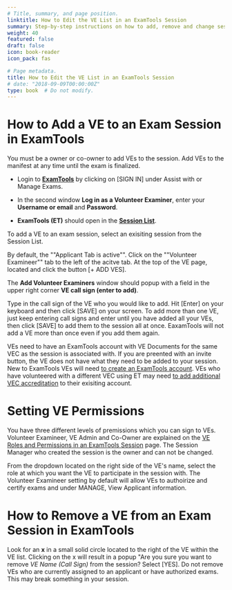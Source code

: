 ```yaml
---
# Title, summary, and page position.
linktitle: How to Edit the VE List in an ExamTools Session
summary: Step-by-step instructions on how to add, remove and change session permissions of a Volunteer Examineer in ExamTools.
weight: 40
featured: false
draft: false
icon: book-reader
icon_pack: fas

# Page metadata.
title: How to Edit the VE List in an ExamTools Session
# date: "2018-09-09T00:00:00Z"
type: book  # Do not modify.
---
```


# How to Add a VE to an Exam Session in ExamTools

You must be a owner or co-owner to add VEs to the session.  Add VEs to the manifest at any time until the exam is finalized.

* Login to **[ExamTools](http://Exam.Tools)** by clicking on [SIGN IN] under Assist with or Manage Exams.

* In the second window **Log in as a Volunteer Examiner**, enter your **Username or email** and **Password**.

* **ExamTools (ET)** should open in the **[Session List](https://exam.tools/ve/sessions)**.

To add a VE to an exam session, select an exisiting session from the Session List. 

By default, the ""Applicant Tab is active"".  Click on the ""Volunteer Examineer"" tab to the left of the acitve tab.  At the top of the VE page, located and click the button [+ ADD VES].

The **Add Volunteer Examiners** window should popup with a field in the upper right corner **VE call sign (enter to add)**.

Type in the call sign of the VE who you would like to add. Hit [Enter] on your keyboard and then click [SAVE] on your screen. To add more than one VE, just keep entering call signs and enter until you have added all your VEs, then click [SAVE] to add them to the session all at once.  EaxamTools will not add a VE more than once even if you add them again.

VEs need to have an ExamTools account with VE Documents for the same VEC as the session is associated with. If you are preented with an invite button, the VE does not have what they need to be added to your session. New to ExamTools VEs will need [to create an ExamTools account](https://docs.exam.tools/docs/ve/getexamtoolsaccount/).  VEs who have volunteered with a different VEC using ET may need [to add additional VEC accreditation](https://docs.exam.tools/docs/ve/veadditionalvec/) to their exisiting account.

# Setting VE Permissions

You have three different levels of premissions which you can sign to VEs. Volunteer Examineer, VE Admin and Co-Owner are explained on the [VE Roles and Permissions in an ExamTools Session](https://docs.exam.tools/docs/general/sessionrolespermissions/) page.  The Session Manager who created the session is the owner and can not be changed.

From the dropdown located on the right side of the VE's name, select the role at which you want the VE to participate in the session with.  The Volunteer Examineer setting by default will allow VEs to authoirize and certify exams and under MANAGE, View Applicant information.

# How to Remove a VE from an Exam Session in ExamTools

Look for an **x** in a small solid circle located to the right of the VE within the VE list.  Clicking on the x will result in a popup "Are you sure you want to remove *VE Name (Call Sign)* from the session?  Select [YES].  Do not remove VEs who are currently assigned to an applicant or have authorized exams.  This may break something in your session.
